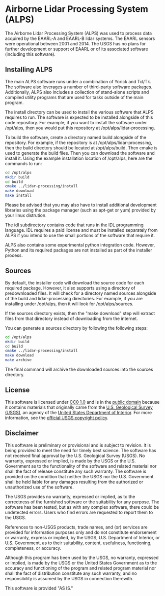 # Airborne Lidar Processing System (ALPS)

The Airborne Lidar Processing System (ALPS) was used to process data acquired
by the EAARL-A and EAARL-B lidar systems. The EAARL sensors were operational
between 2001 and 2014. The USGS has no plans for further development or support
of EAARL or of its associated software (including this software).

## Installing ALPS

The main ALPS software runs under a combination of Yorick and Tcl/Tk. The
software also leverages a number of third-party software packages.
Additionally, ALPS also includes a collection of stand-alone scripts and
compiled utility programs that are used for tasks outside of the main program.

The install directory can be used to install the various software that ALPS
requires to run. The software is expected to be installed alongside of this
code repository. For example, if you want to install the software under
/opt/alps, then you would put this repository at /opt/alps/lidar-processing.

To build the software, create a directory named build alongside of the
repository. For example, if the repository is at /opt/alps/lidar-processing,
then the build directory should be located at /opt/alps/build. Then cmake is
used to generate the build files. Then you can download the software and
install it. Using the example installation location of /opt/alps, here are the
commands to run:

```sh
cd /opt/alps
mkdir build
cd build
cmake ../lidar-processing/install
make download
make install
```

Please be advised that you may also have to install additional development
libraries using the package manager (such as apt-get or yum) provided by your
linux distrution.

The idl subdirectory contains code that runs in the IDL programming language.
IDL requires a paid license and must be installed separately from ALPS if you
intend to use the small portions of the software that require it.

ALPS also contains some experimental python integration code. However, Python
and its required packages are not installed as part of the installer process.

## Sources

By default, the installer code will download the source code for each required
package. However, it also supports using a directory of predownloaded files. It
will check for a directory named sources alongside of the build and
lidar-processing directories. For example, if you are installing under
/opt/alps, then it will look for /opt/alps/sources.

If the sources directory exists, then the "make download" step will extract
files from that directory instead of downloading from the internet.

You can generate a sources directory by following the following steps:

```sh
cd /opt/alps
mkdir build
cd build
cmake ../lidar-processing/install
make download
make archive
```

The final command will archive the downloaded sources into the sources
directory.

## License

This software is licensed under [CC0 1.0] and is in the [public domain] because
it contains materials that originally came from the [U.S. Geological Survey
(USGS)], an agency of the [United States Department of Interior]. For more
information, see the [official USGS copyright policy].

[CC0 1.0]: http://creativecommons.org/publicdomain/zero/1.0/
[public domain]: https://en.wikipedia.org/wiki/Public_domain
[U.S. Geological Survey (USGS)]: https://www.usgs.gov/
[United States Department of Interior]: https://www.doi.gov/
[official USGS copyright policy]: http://www.usgs.gov/information-policies-and-instructions/copyrights-and-credits

## Disclaimer

This software is preliminary or provisional and is subject to revision. It is
being provided to meet the need for timely best science. The software has not
received final approval by the U.S. Geological Survey (USGS). No warranty,
expressed or implied, is made by the USGS or the U.S. Government as to the
functionality of the software and related material nor shall the fact of
release constitute any such warranty. The software is provided on the condition
that neither the USGS nor the U.S. Government shall be held liable for any
damages resulting from the authorized or unauthorized use of the software.

The USGS provides no warranty, expressed or implied, as to the correctness of
the furnished software or the suitability for any purpose. The software has
been tested, but as with any complex software, there could be undetected
errors. Users who find errors are requested to report them to the USGS.

References to non-USGS products, trade names, and (or) services are provided
for information purposes only and do not constitute endorsement or warranty,
express or implied, by the USGS, U.S. Department of Interior, or U.S.
Government, as to their suitability, content, usefulness, functioning,
completeness, or accuracy.

Although this program has been used by the USGS, no warranty, expressed or
implied, is made by the USGS or the United States Government as to the accuracy
and functioning of the program and related program material nor shall the fact
of distribution constitute any such warranty, and no responsibility is assumed
by the USGS in connection therewith.

This software is provided "AS IS."

